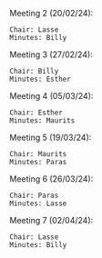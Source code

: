Meeting 2 (20/02/24): 
	
	Chair: Lasse
	Minutes: Billy

Meeting 3 (27/02/24): 
	
	Chair: Billy
	Minutes: Esther

Meeting 4 (05/03/24): 
	
	Chair: Esther
	Minutes: Maurits

Meeting 5 (19/03/24): 
	
	Chair: Maurits
	Minutes: Paras


Meeting 6 (26/03/24): 
	
	Chair: Paras
	Minutes: Lasse

Meeting 7 (02/04/24): 
	
	Chair: Lasse
	Minutes: Billy


